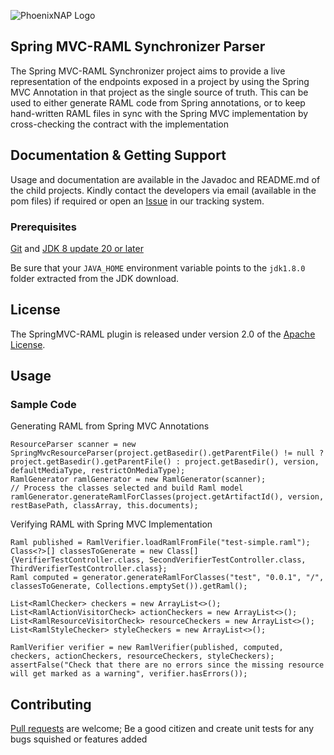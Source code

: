 ![PhoenixNAP Logo](https://phoenixnap.com/wp-content/themes/phoenixnap-v2/img/v2/logo.svg)

## Spring MVC-RAML Synchronizer Parser
The Spring MVC-RAML Synchronizer project aims to provide a live representation of the endpoints exposed in a project by using the Spring MVC Annotation in that project as the single source of truth. This can be used to either generate RAML code from Spring annotations, or to keep hand-written RAML files in sync with the Spring MVC implementation by cross-checking the contract with the implementation

## Documentation & Getting Support
Usage and documentation are available in the Javadoc and README.md of the child projects. Kindly contact the developers via email (available in the pom files) if required or open an [Issue][] in our tracking system.

### Prerequisites

[Git][] and [JDK 8 update 20 or later][JDK8 build]

Be sure that your `JAVA_HOME` environment variable points to the `jdk1.8.0` folder
extracted from the JDK download.

## License
The SpringMVC-RAML plugin is released under version 2.0 of the [Apache License][].

## Usage

### Sample Code

Generating RAML from Spring MVC Annotations
```
ResourceParser scanner = new SpringMvcResourceParser(project.getBasedir().getParentFile() != null ? project.getBasedir().getParentFile() : project.getBasedir(), version, defaultMediaType, restrictOnMediaType);
RamlGenerator ramlGenerator = new RamlGenerator(scanner);
// Process the classes selected and build Raml model
ramlGenerator.generateRamlForClasses(project.getArtifactId(), version, restBasePath, classArray, this.documents);
```

Verifying RAML with Spring MVC Implementation
```
Raml published = RamlVerifier.loadRamlFromFile("test-simple.raml");
Class<?>[] classesToGenerate = new Class[] {VerifierTestController.class, SecondVerifierTestController.class, ThirdVerifierTestController.class};
Raml computed = generator.generateRamlForClasses("test", "0.0.1", "/", classesToGenerate, Collections.emptySet()).getRaml();

List<RamlChecker> checkers = new ArrayList<>();
List<RamlActionVisitorCheck> actionCheckers = new ArrayList<>();
List<RamlResourceVisitorCheck> resourceCheckers = new ArrayList<>();
List<RamlStyleChecker> styleCheckers = new ArrayList<>();
		
RamlVerifier verifier = new RamlVerifier(published, computed, checkers, actionCheckers, resourceCheckers, styleCheckers);
assertFalse("Check that there are no errors since the missing resource will get marked as a warning", verifier.hasErrors());
```

## Contributing
[Pull requests][] are welcome; Be a good citizen and create unit tests for any bugs squished or features added

[Pull requests]: http://help.github.com/send-pull-requests
[Apache License]: http://www.apache.org/licenses/LICENSE-2.0
[Git]: http://help.github.com/set-up-git-redirect
[JDK8 build]: http://www.oracle.com/technetwork/java/javase/downloads
[Maven]: http://maven.apache.org/
[Issue]: https://github.com/phoenixnap/springmvc-raml-plugin/issues